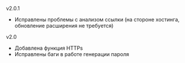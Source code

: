 v2.0.1
- Исправлены проблемы с анализом ссылки (на стороне хостинга, обновление расширения не требуется)

v2.0
- Добавлена функция HTTPs
- Исправлены баги в работе генерации пароля
